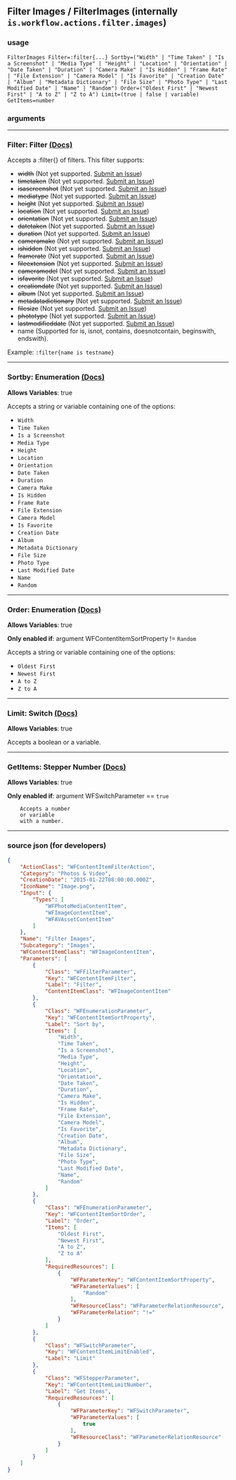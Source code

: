 
## Filter Images / FilterImages (internally `is.workflow.actions.filter.images`)



### usage
```
FilterImages Filter=:filter{...} Sortby=("Width" | "Time Taken" | "Is a Screenshot" | "Media Type" | "Height" | "Location" | "Orientation" | "Date Taken" | "Duration" | "Camera Make" | "Is Hidden" | "Frame Rate" | "File Extension" | "Camera Model" | "Is Favorite" | "Creation Date" | "Album" | "Metadata Dictionary" | "File Size" | "Photo Type" | "Last Modified Date" | "Name" | "Random") Order=("Oldest First" | "Newest First" | "A to Z" | "Z to A") Limit=(true | false | variable) GetItems=number
```

### arguments

---

### Filter: Filter [(Docs)](https://pfgithub.github.io/shortcutslang/gettingstarted#filter-field)


Accepts a :filter{} of filters. This filter supports:

- ~~width~~ (Not yet supported. [Submit an Issue](https://github.com/pfgithub/shortcutslang/issues/new?title=Add%20support%20for%20%3Afilter%7Bwidth%7D%20%28in%20WFImageContentItem%29))
- ~~timetaken~~ (Not yet supported. [Submit an Issue](https://github.com/pfgithub/shortcutslang/issues/new?title=Add%20support%20for%20%3Afilter%7Btimetaken%7D%20%28in%20WFImageContentItem%29))
- ~~isascreenshot~~ (Not yet supported. [Submit an Issue](https://github.com/pfgithub/shortcutslang/issues/new?title=Add%20support%20for%20%3Afilter%7Bisascreenshot%7D%20%28in%20WFImageContentItem%29))
- ~~mediatype~~ (Not yet supported. [Submit an Issue](https://github.com/pfgithub/shortcutslang/issues/new?title=Add%20support%20for%20%3Afilter%7Bmediatype%7D%20%28in%20WFImageContentItem%29))
- ~~height~~ (Not yet supported. [Submit an Issue](https://github.com/pfgithub/shortcutslang/issues/new?title=Add%20support%20for%20%3Afilter%7Bheight%7D%20%28in%20WFImageContentItem%29))
- ~~location~~ (Not yet supported. [Submit an Issue](https://github.com/pfgithub/shortcutslang/issues/new?title=Add%20support%20for%20%3Afilter%7Blocation%7D%20%28in%20WFImageContentItem%29))
- ~~orientation~~ (Not yet supported. [Submit an Issue](https://github.com/pfgithub/shortcutslang/issues/new?title=Add%20support%20for%20%3Afilter%7Borientation%7D%20%28in%20WFImageContentItem%29))
- ~~datetaken~~ (Not yet supported. [Submit an Issue](https://github.com/pfgithub/shortcutslang/issues/new?title=Add%20support%20for%20%3Afilter%7Bdatetaken%7D%20%28in%20WFImageContentItem%29))
- ~~duration~~ (Not yet supported. [Submit an Issue](https://github.com/pfgithub/shortcutslang/issues/new?title=Add%20support%20for%20%3Afilter%7Bduration%7D%20%28in%20WFImageContentItem%29))
- ~~cameramake~~ (Not yet supported. [Submit an Issue](https://github.com/pfgithub/shortcutslang/issues/new?title=Add%20support%20for%20%3Afilter%7Bcameramake%7D%20%28in%20WFImageContentItem%29))
- ~~ishidden~~ (Not yet supported. [Submit an Issue](https://github.com/pfgithub/shortcutslang/issues/new?title=Add%20support%20for%20%3Afilter%7Bishidden%7D%20%28in%20WFImageContentItem%29))
- ~~framerate~~ (Not yet supported. [Submit an Issue](https://github.com/pfgithub/shortcutslang/issues/new?title=Add%20support%20for%20%3Afilter%7Bframerate%7D%20%28in%20WFImageContentItem%29))
- ~~fileextension~~ (Not yet supported. [Submit an Issue](https://github.com/pfgithub/shortcutslang/issues/new?title=Add%20support%20for%20%3Afilter%7Bfileextension%7D%20%28in%20WFImageContentItem%29))
- ~~cameramodel~~ (Not yet supported. [Submit an Issue](https://github.com/pfgithub/shortcutslang/issues/new?title=Add%20support%20for%20%3Afilter%7Bcameramodel%7D%20%28in%20WFImageContentItem%29))
- ~~isfavorite~~ (Not yet supported. [Submit an Issue](https://github.com/pfgithub/shortcutslang/issues/new?title=Add%20support%20for%20%3Afilter%7Bisfavorite%7D%20%28in%20WFImageContentItem%29))
- ~~creationdate~~ (Not yet supported. [Submit an Issue](https://github.com/pfgithub/shortcutslang/issues/new?title=Add%20support%20for%20%3Afilter%7Bcreationdate%7D%20%28in%20WFImageContentItem%29))
- ~~album~~ (Not yet supported. [Submit an Issue](https://github.com/pfgithub/shortcutslang/issues/new?title=Add%20support%20for%20%3Afilter%7Balbum%7D%20%28in%20WFImageContentItem%29))
- ~~metadatadictionary~~ (Not yet supported. [Submit an Issue](https://github.com/pfgithub/shortcutslang/issues/new?title=Add%20support%20for%20%3Afilter%7Bmetadatadictionary%7D%20%28in%20WFImageContentItem%29))
- ~~filesize~~ (Not yet supported. [Submit an Issue](https://github.com/pfgithub/shortcutslang/issues/new?title=Add%20support%20for%20%3Afilter%7Bfilesize%7D%20%28in%20WFImageContentItem%29))
- ~~phototype~~ (Not yet supported. [Submit an Issue](https://github.com/pfgithub/shortcutslang/issues/new?title=Add%20support%20for%20%3Afilter%7Bphototype%7D%20%28in%20WFImageContentItem%29))
- ~~lastmodifieddate~~ (Not yet supported. [Submit an Issue](https://github.com/pfgithub/shortcutslang/issues/new?title=Add%20support%20for%20%3Afilter%7Blastmodifieddate%7D%20%28in%20WFImageContentItem%29))
- name (Supported for is, isnot, contains, doesnotcontain, beginswith, endswith).
			
Example: `:filter{name is testname}`

---

### Sortby: Enumeration [(Docs)](https://pfgithub.github.io/shortcutslang/gettingstarted#enum-select-field)
**Allows Variables**: true



Accepts a string 
or variable
containing one of the options:

- `Width`
- `Time Taken`
- `Is a Screenshot`
- `Media Type`
- `Height`
- `Location`
- `Orientation`
- `Date Taken`
- `Duration`
- `Camera Make`
- `Is Hidden`
- `Frame Rate`
- `File Extension`
- `Camera Model`
- `Is Favorite`
- `Creation Date`
- `Album`
- `Metadata Dictionary`
- `File Size`
- `Photo Type`
- `Last Modified Date`
- `Name`
- `Random`

---

### Order: Enumeration [(Docs)](https://pfgithub.github.io/shortcutslang/gettingstarted#enum-select-field)
**Allows Variables**: true

**Only enabled if**: argument WFContentItemSortProperty != `Random`

Accepts a string 
or variable
containing one of the options:

- `Oldest First`
- `Newest First`
- `A to Z`
- `Z to A`

---

### Limit: Switch [(Docs)](https://pfgithub.github.io/shortcutslang/gettingstarted#switch-or-expanding-or-boolean-fields)
**Allows Variables**: true



Accepts a boolean
or a variable.

---

### GetItems: Stepper Number [(Docs)](https://pfgithub.github.io/shortcutslang/gettingstarted#stepper-number-fields)
**Allows Variables**: true

**Only enabled if**: argument WFSwitchParameter == `true`

		Accepts a number 
		or variable
		with a number.

---

### source json (for developers)

```json
{
	"ActionClass": "WFContentItemFilterAction",
	"Category": "Photos & Video",
	"CreationDate": "2015-01-22T08:00:00.000Z",
	"IconName": "Image.png",
	"Input": {
		"Types": [
			"WFPhotoMediaContentItem",
			"WFImageContentItem",
			"WFAVAssetContentItem"
		]
	},
	"Name": "Filter Images",
	"Subcategory": "Images",
	"WFContentItemClass": "WFImageContentItem",
	"Parameters": [
		{
			"Class": "WFFilterParameter",
			"Key": "WFContentItemFilter",
			"Label": "Filter",
			"ContentItemClass": "WFImageContentItem"
		},
		{
			"Class": "WFEnumerationParameter",
			"Key": "WFContentItemSortProperty",
			"Label": "Sort by",
			"Items": [
				"Width",
				"Time Taken",
				"Is a Screenshot",
				"Media Type",
				"Height",
				"Location",
				"Orientation",
				"Date Taken",
				"Duration",
				"Camera Make",
				"Is Hidden",
				"Frame Rate",
				"File Extension",
				"Camera Model",
				"Is Favorite",
				"Creation Date",
				"Album",
				"Metadata Dictionary",
				"File Size",
				"Photo Type",
				"Last Modified Date",
				"Name",
				"Random"
			]
		},
		{
			"Class": "WFEnumerationParameter",
			"Key": "WFContentItemSortOrder",
			"Label": "Order",
			"Items": [
				"Oldest First",
				"Newest First",
				"A to Z",
				"Z to A"
			],
			"RequiredResources": [
				{
					"WFParameterKey": "WFContentItemSortProperty",
					"WFParameterValues": [
						"Random"
					],
					"WFResourceClass": "WFParameterRelationResource",
					"WFParameterRelation": "!="
				}
			]
		},
		{
			"Class": "WFSwitchParameter",
			"Key": "WFContentItemLimitEnabled",
			"Label": "Limit"
		},
		{
			"Class": "WFStepperParameter",
			"Key": "WFContentItemLimitNumber",
			"Label": "Get Items",
			"RequiredResources": [
				{
					"WFParameterKey": "WFSwitchParameter",
					"WFParameterValues": [
						true
					],
					"WFResourceClass": "WFParameterRelationResource"
				}
			]
		}
	]
}
```
